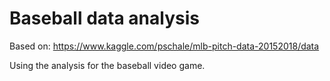Baseball data analysis
======================


Based on: https://www.kaggle.com/pschale/mlb-pitch-data-20152018/data

Using the analysis for the baseball video game.
